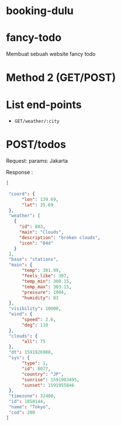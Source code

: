 # booking-dulu

# fancy-todo
Membuat sebuah website fancy todo

# Method 2 (GET/POST)

# List end-points
 - `GET/weather/:city`


 
 
 # POST/todos
 Request:
 params:
    Jakarta

 Response :
 ````json
 [
    
  "coord": {
       "lon": 139.69,
       "lat": 35.69
  },
  "weather": [
    {
      "id": 803,
      "main": "Clouds",
      "description": "broken clouds",
      "icon": "04d"
    }
  ],
  "base": "stations",
  "main": {
       "temp": 301.99,
       "feels_like": 307,
       "temp_min": 300.15,
       "temp_max": 303.15,
       "pressure": 1004,
       "humidity": 83
  },
  "visibility": 10000,
  "wind": {
       "speed": 2.6,
       "deg": 110
  },
  "clouds": {
       "all": 75
  },
  "dt": 1591926908,
  "sys": {
       "type": 1,
       "id": 8077,
       "country": "JP",
       "sunrise": 1591903495,
       "sunset": 1591955846
  },
  "timezone": 32400,
  "id": 1850144,
  "name": "Tokyo",
  "cod": 200
]
```` 
